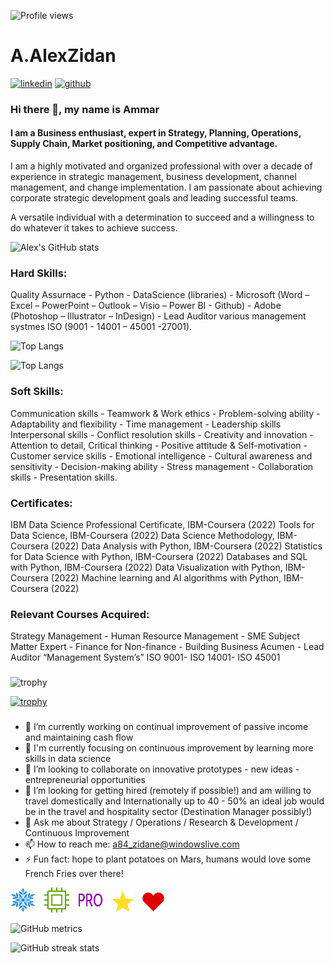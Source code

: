 ![Profile views](https://gpvc.arturio.dev/ammoryindub) 
# A.AlexZidan

[<img src='https://cdn.jsdelivr.net/npm/simple-icons@3.0.1/icons/linkedin.svg' alt='linkedin' height='40'>](https://www.linkedin.com/in/https://www.linkedin.com/in/a-zidane//)
[<img src='https://cdn.jsdelivr.net/npm/simple-icons@3.0.1/icons/github.svg' alt='github' height='40'>](https://github.com/ammoryindub)   


### Hi there 👋, my name is Ammar
#### I am a Business enthusiast, expert in Strategy, Planning, Operations, Supply Chain, Market positioning, and Competitive advantage.


I am a highly motivated and organized professional with over a decade of experience in strategic management, business development, channel management, and change implementation. I am passionate about achieving corporate strategic development goals and leading successful teams.

A versatile individual with a determination to succeed and a willingness to do whatever it takes to achieve success.

![Alex's GitHub stats](https://github-readme-stats.vercel.app/api?username=ammoryindub&show_icons=true&theme=transparent)

### Hard Skills: ###
 Quality Assurnace - Python - DataScience (libraries) - Microsoft (Word – Excel – PowerPoint – Outlook – Visio – Power BI - Github) - Adobe (Photoshop – Illustrator – InDesign) - Lead Auditor various management systmes ISO (9001 - 14001 – 45001 -27001).

![Top Langs](https://github-readme-stats.vercel.app/api/top-langs/?username=ammoryindub&langs_count=8)

![Top Langs](https://github-readme-stats.vercel.app/api/top-langs/?username=ammoryindub&langs_count=8)

### Soft Skills: ###
Communication skills - Teamwork & Work ethics - Problem-solving ability - Adaptability and flexibility - Time management - Leadership skills
Interpersonal skills - Conflict resolution skills - Creativity and innovation - Attention to detail, Critical thinking - Positive attitude & Self-motivation - Customer service skills - Emotional intelligence - Cultural awareness and sensitivity - Decision-making ability - Stress management - Collaboration skills - Presentation skills.


### Certificates: ###
IBM Data Science Professional Certificate, IBM-Coursera (2022)
Tools for Data Science, IBM-Coursera (2022)
Data Science Methodology, IBM-Coursera (2022)
Data Analysis with Python, IBM-Coursera (2022)
Statistics for Data Science with Python, IBM-Coursera (2022)
Databases and SQL with Python, IBM-Coursera (2022)
Data Visualization with Python, IBM-Coursera (2022)
Machine learning and AI algorithms with Python, IBM-Coursera (2022)


### Relevant Courses Acquired: ###
Strategy Management - 
Human Resource Management - 
SME Subject Matter Expert - 
Finance for Non-finance  - 
Building Business Acumen - 
Lead Auditor “Management System’s” ISO 9001- ISO 14001- ISO 45001 

###
![trophy](https://github-profile-trophy.vercel.app/?username=ammoryindub&rank=S)

[![trophy](https://github-profile-trophy.vercel.app/?username=ammoryindub&no-frame=true&no-bg=true&theme=gruvbox&column=4&margin-w=15&margin-h=15)](https://github.com/ryo-ma/github-profile-trophy)


###
- 🔭 I’m currently working on continual improvement of passive income and maintaining cash flow
- 🌱 I'm currently focusing on continuous improvement by learning more skills in data science 
- 👯 I’m looking to collaborate on innovative prototypes - new ideas - entrepreneurial opportunities 
- 🤔 I’m looking for getting hired (remotely if possible!) and am willing to travel domestically and Internationally up to 40 -  50% an ideal job would be in the travel and hospitality sector (Destination Manager possibly!)
- 💬 Ask me about Strategy / Operations / Research & Development / Continuous Improvement 
- 📫 How to reach me: a84_zidane@windowslive.com 
- ⚡ Fun fact: hope to plant potatoes on Mars, humans would love some French Fries over there!




<a href='https://archiveprogram.github.com/'><img src='https://raw.githubusercontent.com/acervenky/animated-github-badges/master/assets/acbadge.gif' width='40' height='40'></a> <a href='https://docs.github.com/en/developers'><img src='https://raw.githubusercontent.com/acervenky/animated-github-badges/master/assets/devbadge.gif' width='40' height='40'></a> <a href='https://github.com/pricing'><img src='https://raw.githubusercontent.com/acervenky/animated-github-badges/master/assets/pro.gif' width='40' height='40'></a> <a href='https://stars.github.com/'><img src='https://raw.githubusercontent.com/acervenky/animated-github-badges/master/assets/starbadge.gif' width='35' height='35'></a> <a href='https://docs.github.com/en/github/supporting-the-open-source-community-with-github-sponsors'><img src='https://raw.githubusercontent.com/acervenky/animated-github-badges/master/assets/sponsorbadge.gif' width='35' height='35'></a> 






![GitHub metrics](https://metrics.lecoq.io/ammoryindub)  

![GitHub streak stats](https://streak-stats.demolab.com/?user=ammoryindub)  

 
